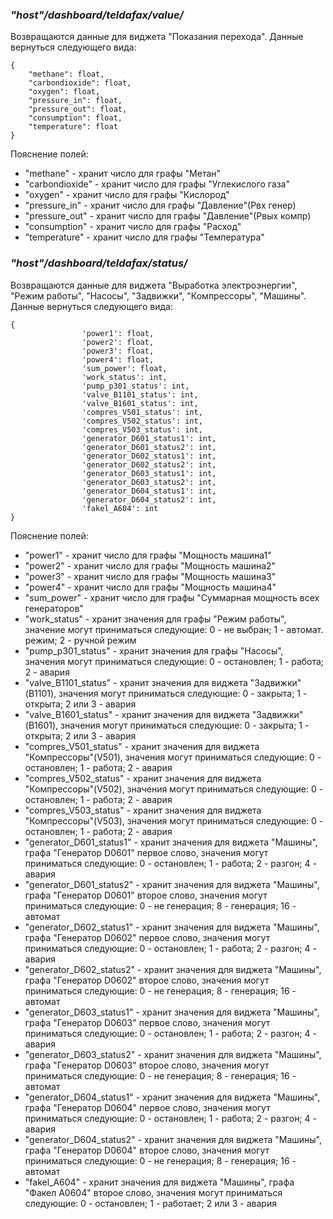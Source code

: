 ### *"host"/dashboard/teldafax/value/*
Возвращаются данные для виджета "Показания перехода". Данные вернуться следующего вида:
```
{
    "methane": float,
    "carbondioxide": float,
    "oxygen": float,
    "pressure_in": float,
    "pressure_out": float,
    "consumption": float,
    "temperature": float
}
```
Пояснение полей:
- "methane" - хранит число для графы "Метан"
- "carbondioxide" - хранит число для графы "Углекислого газа"
- "oxygen" - хранит число для графы "Кислород"
- "pressure_in" - хранит число для графы "Давление"(Рвх генер)
- "pressure_out" - хранит число для графы "Давление"(Рвых компр)
- "consumption" - хранит число для графы "Расход"
- "temperature" - хранит число для графы "Температура"

### *"host"/dashboard/teldafax/status/*
Возвращаются данные для виджета "Выработка электроэнергии", "Режим работы", "Насосы", "Задвижки", "Компрессоры", "Машины". Данные вернуться следующего вида:
```
{
                'power1': float,
                'power2': float,
                'power3': float,
                'power4': float,
                'sum_power': float,
                'work_status': int,
                'pump_p301_status': int,
                'valve_B1101_status': int,
                'valve_B1601_status': int,
                'compres_V501_status': int,
                'compres_V502_status': int,
                'compres_V503_status': int,
                'generator_D601_status1': int,
                'generator_D601_status2': int,
                'generator_D602_status1': int,
                'generator_D602_status2': int,
                'generator_D603_status1': int,
                'generator_D603_status2': int,
                'generator_D604_status1': int,
                'generator_D604_status2': int,
                'fakel_A604': int
}
```
Пояснение полей:
- "power1" - хранит число для графы "Мощность машина1"
- "power2" - хранит число для графы "Мощность машина2"
- "power3" - хранит число для графы "Мощность машина3"
- "power4" - хранит число для графы "Мощность машина4"
- "sum_power" - хранит число для графы "Суммарная мощность всех генераторов"
- "work_status" - хранит значения для графы "Режим работы", значение могут приниматься следующие: 0 - не выбран; 1 - автомат. режим; 2 - ручной режим
- "pump_p301_status" - хранит значения для графы "Насосы", значения могут приниматься следующие: 0 - остановлен; 1 - работа; 2 - авария
- "valve_B1101_status" - хранит значения для виджета "Задвижки"(B1101), значения могут приниматься следующие: 0 - закрыта; 1 - открыта; 2 или 3 - авария
- "valve_B1601_status" - хранит значения для виджета "Задвижки"(B1601), значения могут приниматься следующие: 0 - закрыта; 1 - открыта; 2 или 3 - авария
- "compres_V501_status" - хранит значения для виджета "Компрессоры"(V501), значения могут приниматься следующие: 0 - остановлен; 1 - работа; 2 - авария
- "compres_V502_status" - хранит значения для виджета "Компрессоры"(V502), значения могут приниматься следующие: 0 - остановлен; 1 - работа; 2 - авария
- "compres_V503_status" - хранит значения для виджета "Компрессоры"(V503), значения могут приниматься следующие: 0 - остановлен; 1 - работа; 2 - авария
- "generator_D601_status1" - хранит значения для виджета "Машины", графа "Генератор D0601" первое слово, значения могут приниматься следующие: 0 - остановлен; 1 - работа; 2 - разгон; 4 - авария
- "generator_D601_status2" - хранит значения для виджета "Машины", графа "Генератор D0601" второе слово, значения могут приниматься следующие: 0 - не генерация; 8 - генерация; 16 - автомат
- "generator_D602_status1" - хранит значения для виджета "Машины", графа "Генератор D0602" первое слово, значения могут приниматься следующие: 0 - остановлен; 1 - работа; 2 - разгон; 4 - авария
- "generator_D602_status2" - хранит значения для виджета "Машины", графа "Генератор D0602" второе слово, значения могут приниматься следующие: 0 - не генерация; 8 - генерация; 16 - автомат
- "generator_D603_status1" - хранит значения для виджета "Машины", графа "Генератор D0603" первое слово, значения могут приниматься следующие: 0 - остановлен; 1 - работа; 2 - разгон; 4 - авария
- "generator_D603_status2" - хранит значения для виджета "Машины", графа "Генератор D0603" второе слово, значения могут приниматься следующие: 0 - не генерация; 8 - генерация; 16 - автомат
- "generator_D604_status1" - хранит значения для виджета "Машины", графа "Генератор D0604" первое слово, значения могут приниматься следующие: 0 - остановлен; 1 - работа; 2 - разгон; 4 - авария
- "generator_D604_status2" - хранит значения для виджета "Машины", графа "Генератор D0604" второе слово, значения могут приниматься следующие: 0 - не генерация; 8 - генерация; 16 - автомат
- "fakel_A604" - хранит значения для виджета "Машины", графа "Факел А0604" второе слово, значения могут приниматься следующие: 0 - остановлен; 1 - работает; 2 или 3 - авария
